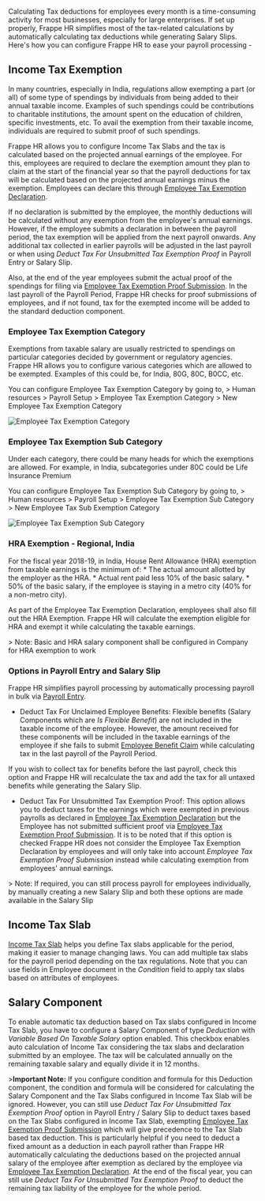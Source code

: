 Calculating Tax deductions for employees every month is a time-consuming activity for most businesses, especially for large enterprises. If set up properly, Frappe HR simplifies most of the tax-related calculations by automatically calculating tax deductions while generating Salary Slips. Here's how you can configure Frappe HR to ease your payroll processing -

## Income Tax Exemption

In many countries, especially in India, regulations allow exempting a part (or all) of some type of spendings by individuals from being added to their annual taxable income. Examples of such spendings could be contributions to charitable institutions, the amount spent on the education of children, specific investments, etc. To avail the exemption from their taxable income, individuals are required to submit proof of such spendings.

Frappe HR allows you to configure Income Tax Slabs and the tax is calculated based on the projected annual earnings of the employee. For this, employees are required to declare the exemption amount they plan to claim at the start of the financial year so that the payroll deductions for tax will be calculated based on the projected annual earnings minus the exemption. Employees can declare this through [Employee Tax Exemption Declaration](https://docs.erpnext.com/docs/v14/user/manual/en/human-resources/employee-tax-exemption-declaration).

If no declaration is submitted by the employee, the monthly deductions will be calculated without any exemption from the employee's annual earnings. However, if the employee submits a declaration in between the payroll period, the tax exemption will be applied from the next payroll onwards. Any additional tax collected in earlier payrolls will be adjusted in the last payroll or when using _Deduct Tax For Unsubmitted Tax Exemption Proof_ in Payroll Entry or Salary Slip.

Also, at the end of the year employees submit the actual proof of the spendings for filing via [Employee Tax Exemption Proof Submission](https://docs.erpnext.com/docs/v14/user/manual/en/human-resources/employee-tax-exemption-proof-submission). In the last payroll of the Payroll Period, Frappe HR checks for proof submissions of employees, and if not found, tax for the exempted income will be added to the standard deduction component.

### Employee Tax Exemption Category

Exemptions from taxable salary are usually restricted to spendings on particular categories decided by government or regulatory agencies. Frappe HR allows you to configure various categories which are allowed to be exempted. Examples of this could be, for India, 80G, 80C, B0CC, etc.

You can configure Employee Tax Exemption Category by going to, > Human resources > Payroll Setup > Employee Tax Exemption Category > New Employee Tax Exemption Category

![Employee Tax Exemption Category](https://docs.erpnext.com/files/employee-tax-exemption-category.png)

### Employee Tax Exemption Sub Category

Under each category, there could be many heads for which the exemptions are allowed. For example, in India, subcategories under 80C could be Life Insurance Premium

You can configure Employee Tax Exemption Sub Category by going to, > Human resources > Payroll Setup > Employee Tax Exemption Sub Category > New Employee Tax Sub Exemption Category

![Employee Tax Exemption Sub Category](https://docs.erpnext.com/files/employee-tax-exemption-subcategory.png)

### HRA Exemption - Regional, India

For the fiscal year 2018-19, in India, House Rent Allowance (HRA) exemption from taxable earnings is the minimum of: \* The actual amount allotted by the employer as the HRA. \* Actual rent paid less 10% of the basic salary. \* 50% of the basic salary, if the employee is staying in a metro city (40% for a non-metro city).

As part of the Employee Tax Exemption Declaration, employees shall also fill out the HRA Exemption. Frappe HR will calculate the exemption eligible for HRA and exempt it while calculating the taxable earnings.

\> Note: Basic and HRA salary component shall be configured in Company for HRA exemption to work

### Options in Payroll Entry and Salary Slip

Frappe HR simplifies payroll processing by automatically processing payroll in bulk via [Payroll Entry](https://docs.erpnext.com/docs/v14/user/manual/en/human-resources/payroll-entry).

*   Deduct Tax For Unclaimed Employee Benefits: Flexible benefits (Salary Components which are _Is Flexible Benefit_) are not included in the taxable income of the employee. However, the amount received for these components will be included in the taxable earnings of the employee if she fails to submit [Employee Benefit Claim](https://docs.erpnext.com/docs/v14/user/manual/en/human-resources/employee-benefit-claim) while calculating tax in the last payroll of the Payroll Period.

If you wish to collect tax for benefits before the last payroll, check this option and Frappe HR will recalculate the tax and add the tax for all untaxed benefits while generating the Salary Slip.

*   Deduct Tax For Unsubmitted Tax Exemption Proof: This option allows you to deduct taxes for the earnings which were exempted in previous payrolls as declared in [Employee Tax Exemption Declaration](https://docs.erpnext.com/docs/v14/user/manual/en/human-resources/employee-tax-exemption-declaration) but the Employee has not submitted sufficient proof via [Employee Tax Exemption Proof Submission](https://docs.erpnext.com/docs/v14/user/manual/en/human-resources/employee-tax-exemption-proof-submission). It is to be noted that if this option is checked Frappe HR does not consider the Employee Tax Exemption Declaration by employees and will only take into account _Employee Tax Exemption Proof Submission_ instead while calculating exemption from employees' annual earnings.

\> Note: If required, you can still process payroll for employees individually, by manually creating a new Salary Slip and both these options are made available in the Salary Slip

## Income Tax Slab

[Income Tax Slab](https://docs.erpnext.com/docs/v14/user/manual/en/human-resources/income-tax-slab) helps you define Tax slabs applicable for the period, making it easier to manage changing laws. You can add multiple tax slabs for the payroll period depending on the tax regulations. Note that you can use fields in Employee document in the _Condition_ field to apply tax slabs based on attributes of employees.

## Salary Component

To enable automatic tax deduction based on Tax slabs configured in Income Tax Slab, you have to configure a Salary Component of type _Deduction_ with _Variable Based On Taxable Salary_ option enabled. This checkbox enables auto calculation of Income Tax considering the tax slabs and declaration submitted by an employee. The tax will be calculated annually on the remaining taxable salary and equally divide it in 12 months.

\>**Important Note:** If you configure condition and formula for this Deduction component, the condition and formula will be considered for calculating the Salary Component and the Tax Slabs configured in Income Tax Slab will be ignored. However, you can still use _Deduct Tax For Unsubmitted Tax Exemption Proof_ option in Payroll Entry / Salary Slip to deduct taxes based on the Tax Slabs configured in Income Tax Slab, exempting [Employee Tax Exemption Proof Submission](https://docs.erpnext.com/docs/v14/user/manual/en/human-resources/employee-tax-exemption-proof-submission) which will give precedence to the Tax Slab based tax deduction. This is particularly helpful if you need to deduct a fixed amount as a deduction in each payroll rather than Frappe HR automatically calculating the deductions based on the projected annual salary of the employee after exemption as declared by the employee via [Employee Tax Exemption Declaration](https://docs.erpnext.com/docs/v14/user/manual/en/human-resources/employee-tax-exemption-declaration). At the end of the fiscal year, you can still use _Deduct Tax For Unsubmitted Tax Exemption Proof_ to deduct the remaining tax liability of the employee for the whole period.